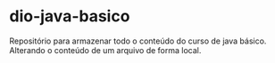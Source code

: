 # dio-java-basico
Repositório para armazenar todo o conteúdo do curso de java básico.
Alterando o conteúdo de um arquivo de forma local.
